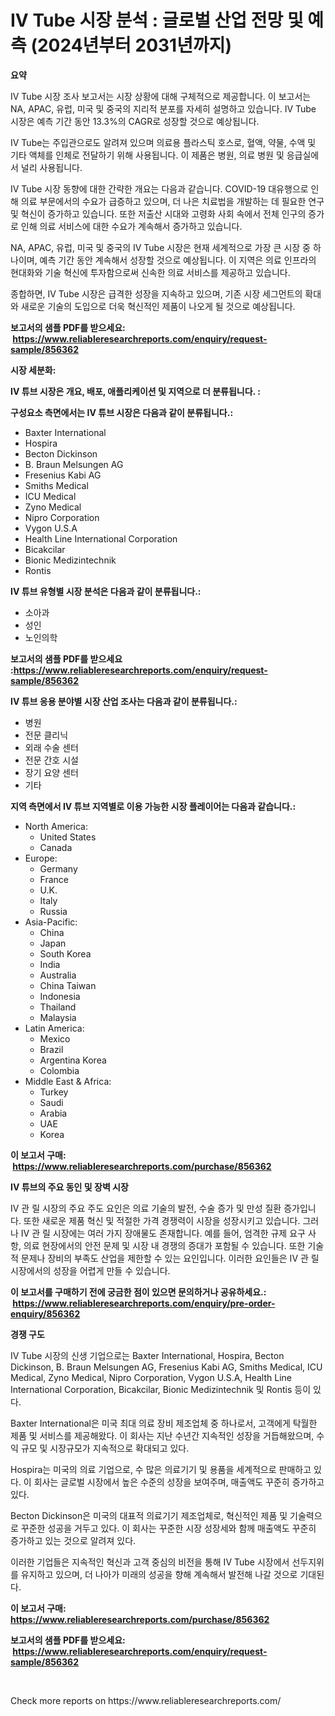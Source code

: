 <p><h1>IV Tube 시장 분석 : 글로벌 산업 전망 및 예측 (2024년부터 2031년까지)</h1></p><p><strong>요약</strong></p>
<p><p>IV Tube 시장 조사 보고서는 시장 상황에 대해 구체적으로 제공합니다. 이 보고서는 NA, APAC, 유럽, 미국 및 중국의 지리적 분포를 자세히 설명하고 있습니다. IV Tube 시장은 예측 기간 동안 13.3%의 CAGR로 성장할 것으로 예상됩니다.</p><p>IV Tube는 주입관으로도 알려져 있으며 의료용 플라스틱 호스로, 혈액, 약물, 수액 및 기타 액체를 인체로 전달하기 위해 사용됩니다. 이 제품은 병원, 의료 병원 및 응급실에서 널리 사용됩니다.</p><p>IV Tube 시장 동향에 대한 간략한 개요는 다음과 같습니다. COVID-19 대유행으로 인해 의료 부문에서의 수요가 급증하고 있으며, 더 나은 치료법을 개발하는 데 필요한 연구 및 혁신이 증가하고 있습니다. 또한 저출산 시대와 고령화 사회 속에서 전체 인구의 증가로 인해 의료 서비스에 대한 수요가 계속해서 증가하고 있습니다.</p><p>NA, APAC, 유럽, 미국 및 중국의 IV Tube 시장은 현재 세계적으로 가장 큰 시장 중 하나이며, 예측 기간 동안 계속해서 성장할 것으로 예상됩니다. 이 지역은 의료 인프라의 현대화와 기술 혁신에 투자함으로써 신속한 의료 서비스를 제공하고 있습니다.</p><p>종합하면, IV Tube 시장은 급격한 성장을 지속하고 있으며, 기존 시장 세그먼트의 확대와 새로운 기술의 도입으로 더욱 혁신적인 제품이 나오게 될 것으로 예상됩니다.</p></p>
<p><strong>보고서의 샘플 PDF를 받으세요: &nbsp;<a href="https://www.reliableresearchreports.com/enquiry/request-sample/856362">https://www.reliableresearchreports.com/enquiry/request-sample/856362</a></strong></p>
<p><strong>시장 세분화:</strong></p>
<p><strong> IV 튜브 시장은 개요, 배포, 애플리케이션 및 지역으로 더 분류됩니다. :</strong></p>
<p><strong>구성요소 측면에서는 IV 튜브 시장은 다음과 같이 분류됩니다.:</strong></p>
<p><ul><li>Baxter International</li><li>Hospira</li><li>Becton Dickinson</li><li>B. Braun Melsungen AG</li><li>Fresenius Kabi AG</li><li>Smiths Medical</li><li>ICU Medical</li><li>Zyno Medical</li><li>Nipro Corporation</li><li>Vygon U.S.A</li><li>Health Line International Corporation</li><li>Bicakcilar</li><li>Bionic Medizintechnik</li><li>Rontis</li></ul></p>
<p><strong> IV 튜브 유형별 시장 분석은 다음과 같이 분류됩니다.:</strong></p>
<p><ul><li>소아과</li><li>성인</li><li>노인의학</li></ul></p>
<p><strong>보고서의 샘플 PDF를 받으세요 :<a href="https://www.reliableresearchreports.com/enquiry/request-sample/856362">https://www.reliableresearchreports.com/enquiry/request-sample/856362</a></strong></p>
<p><strong> IV 튜브 응용 분야별 시장 산업 조사는 다음과 같이 분류됩니다.:</strong></p>
<p><ul><li>병원</li><li>전문 클리닉</li><li>외래 수술 센터</li><li>전문 간호 시설</li><li>장기 요양 센터</li><li>기타</li></ul></p>
<p><strong>지역 측면에서 IV 튜브 지역별로 이용 가능한 시장 플레이어는 다음과 같습니다.:</strong></p>
<p><ul>
    <li>
        North America:
        <ul>
            <li>United States</li>
            <li>Canada</li>
        </ul>
    </li>
    <li>
        Europe:
        <ul>
            <li>Germany</li>
            <li>France</li>
            <li>U.K.</li>
            <li>Italy</li>
            <li>Russia</li>
        </ul>
    </li>
    <li>
        Asia-Pacific:
        <ul>
            <li>China</li>
            <li>Japan</li>
            <li>South Korea</li>
            <li>India</li>
            <li>Australia</li>
            <li>China Taiwan</li>
            <li>Indonesia</li>
            <li>Thailand</li>
            <li>Malaysia</li>
        </ul>
    </li>
    <li>
        Latin America:
        <ul>
            <li>Mexico</li>
            <li>Brazil</li>
            <li>Argentina Korea</li>
            <li>Colombia</li>
        </ul>
    </li>
    <li>
        Middle East & Africa:
        <ul>
            <li>Turkey</li>
            <li>Saudi</li>
            <li>Arabia</li>
            <li>UAE</li>
            <li>Korea</li>
        </ul>
    </li>
    </ul></p>
<p><strong>이 보고서 구매: &nbsp;<a href="https://www.reliableresearchreports.com/purchase/856362">https://www.reliableresearchreports.com/purchase/856362</a></strong></p>
<p><strong>IV 튜브의 주요 동인 및 장벽 시장</strong></p>
<p><p>IV 관 릴 시장의 주요 주도 요인은 의료 기술의 발전, 수술 증가 및 만성 질환 증가입니다. 또한 새로운 제품 혁신 및 적절한 가격 경쟁력이 시장을 성장시키고 있습니다. 그러나 IV 관 릴 시장에는 여러 가지 장애물도 존재합니다. 예를 들어, 엄격한 규제 요구 사항, 의료 현장에서의 안전 문제 및 시장 내 경쟁의 증대가 포함될 수 있습니다. 또한 기술적 문제나 장비의 부족도 산업을 제한할 수 있는 요인입니다. 이러한 요인들은 IV 관 릴 시장에서의 성장을 어렵게 만들 수 있습니다.</p></p>
<p><strong>이 보고서를 구매하기 전에 궁금한 점이 있으면 문의하거나 공유하세요.: &nbsp;<a href="https://www.reliableresearchreports.com/enquiry/pre-order-enquiry/856362">https://www.reliableresearchreports.com/enquiry/pre-order-enquiry/856362</a></strong></p>
<p><strong>경쟁 구도</strong></p>
<p><p>IV Tube 시장의 신생 기업으로는 Baxter International, Hospira, Becton Dickinson, B. Braun Melsungen AG, Fresenius Kabi AG, Smiths Medical, ICU Medical, Zyno Medical, Nipro Corporation, Vygon U.S.A, Health Line International Corporation, Bicakcilar, Bionic Medizintechnik 및 Rontis 등이 있다. </p><p>Baxter International은 미국 최대 의료 장비 제조업체 중 하나로서, 고객에게 탁월한 제품 및 서비스를 제공해왔다. 이 회사는 지난 수년간 지속적인 성장을 거듭해왔으며, 수익 규모 및 시장규모가 지속적으로 확대되고 있다. </p><p>Hospira는 미국의 의료 기업으로, 수 많은 의료기기 및 용품을 세계적으로 판매하고 있다. 이 회사는 글로벌 시장에서 높은 수준의 성장을 보여주며, 매출액도 꾸준히 증가하고 있다. </p><p>Becton Dickinson은 미국의 대표적 의료기기 제조업체로, 혁신적인 제품 및 기술력으로 꾸준한 성공을 거두고 있다. 이 회사는 꾸준한 시장 성장세와 함께 매출액도 꾸준히 증가하고 있는 것으로 알려져 있다. </p><p>이러한 기업들은 지속적인 혁신과 고객 중심의 비전을 통해 IV Tube 시장에서 선두지위를 유지하고 있으며, 더 나아가 미래의 성공을 향해 계속해서 발전해 나갈 것으로 기대된다.</p></p>
<p><strong>이 보고서 구매: &nbsp; <a href="https://www.reliableresearchreports.com/purchase/856362">https://www.reliableresearchreports.com/purchase/856362</a></strong></p>
<p><strong>보고서의 샘플 PDF를 받으세요: &nbsp;<a href="https://www.reliableresearchreports.com/enquiry/request-sample/856362">https://www.reliableresearchreports.com/enquiry/request-sample/856362</a></strong><strong></strong></p>
<p>&nbsp;</p>
<p>Check more reports on https://www.reliableresearchreports.com/</p>